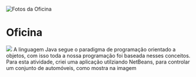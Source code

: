 ![Fotos da Oficina](https://user-images.githubusercontent.com/18033491/113380710-51455900-9353-11eb-8c95-098b6fccbf14.png)
# Oficina
<img src="https://img.shields.io/badge/NetBeans-11.3-blue"/>
A linguagem Java segue o paradigma de programação orientado a objetos, com isso toda a nossa programação foi baseada nesses conceitos. Para esta atividade, criei uma aplicação utilziando NetBeans, para controlar um conjunto de automóveis, como mostra na imagem
